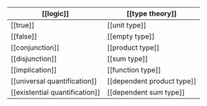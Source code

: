 
 [[logic]]                      |   [[type theory]]
--------------------------------|------------------------------
 [[true]]                       |   [[unit type]]
 [[false]]                      |   [[empty type]]
 [[conjunction]]                |   [[product type]]
 [[disjunction]]                |   [[sum type]]
 [[implication]]                |   [[function type]]
 [[universal quantification]]   |   [[dependent product type]]      
 [[existential quantification]] |   [[dependent sum type]]
